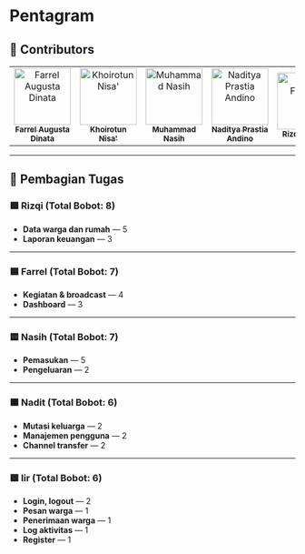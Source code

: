 # Pentagram

## 👥 Contributors

<table>
  <tr>
    <td align="center">
      <a href="https://github.com/FarrelAD">
        <img src="https://avatars.githubusercontent.com/u/140877757?v=4?s=100" width="100px" alt="Farrel Augusta Dinata"/><br />
        <sub><b>Farrel Augusta Dinata</b></sub>
      </a>
    </td>
    <td align="center">
      <a href="https://github.com/KhoirotunNisa25">
        <img src="https://avatars.githubusercontent.com/u/99317114?v=4?s=100" width="100px" alt="Khoirotun Nisa'"/><br />
        <sub><b>Khoirotun Nisa'</b></sub>
      </a>
    </td>
    <td align="center">
      <a href="https://github.com/muhnasih">
        <img src="https://avatars.githubusercontent.com/u/144122240?v=4?s=100" width="100px" alt="Muhammad Nasih"/><br />
        <sub><b>Muhammad Nasih</b></sub>
      </a>
    </td>
    <td align="center">
      <a href="https://github.com/Naditya206">
        <img src="https://avatars.githubusercontent.com/u/70993761?v=4?s=100" width="100px" alt="Naditya Prastia Andino"/><br />
        <sub><b>Naditya Prastia Andino</b></sub>
      </a>
    </td>
    <td align="center">
      <a href="https://github.com/Ruphasa">
        <img src="https://avatars.githubusercontent.com/u/143374926?v=4?s=100" width="100px" alt="Rizqi Fauzan"/><br />
        <sub><b>Rizqi Fauzan</b></sub>
      </a>
    </td>
  </tr>
</table>

---

## 🧩 Pembagian Tugas

### 🟩 Rizqi (Total Bobot: 8)
- **Data warga dan rumah** — 5  
- **Laporan keuangan** — 3  

---

### 🟦 Farrel (Total Bobot: 7)
- **Kegiatan & broadcast** — 4  
- **Dashboard** — 3  

---

### 🟨 Nasih (Total Bobot: 7)
- **Pemasukan** — 5  
- **Pengeluaran** — 2  

---

### 🟧 Nadit (Total Bobot: 6)
- **Mutasi keluarga** — 2  
- **Manajemen pengguna** — 2  
- **Channel transfer** — 2  

---

### 🟥 Iir (Total Bobot: 6)
- **Login, logout** — 2  
- **Pesan warga** — 1  
- **Penerimaan warga** — 1  
- **Log aktivitas** — 1  
- **Register** — 1  
